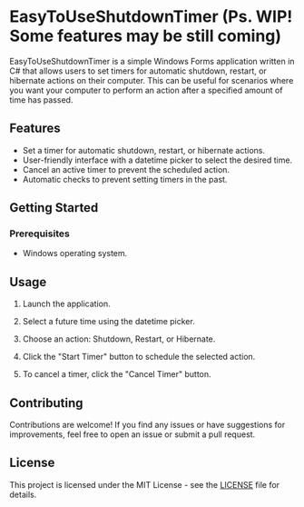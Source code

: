 # EasyToUseShutdownTimer (Ps. WIP! Some features may be still coming)

EasyToUseShutdownTimer is a simple Windows Forms application written in C# that allows users to set timers for automatic shutdown, restart, or hibernate actions on their computer. This can be useful for scenarios where you want your computer to perform an action after a specified amount of time has passed.

## Features

- Set a timer for automatic shutdown, restart, or hibernate actions.
- User-friendly interface with a datetime picker to select the desired time.
- Cancel an active timer to prevent the scheduled action.
- Automatic checks to prevent setting timers in the past.

## Getting Started

### Prerequisites

- Windows operating system.

## Usage

1. Launch the application.

2. Select a future time using the datetime picker.

3. Choose an action: Shutdown, Restart, or Hibernate.

4. Click the "Start Timer" button to schedule the selected action.

5. To cancel a timer, click the "Cancel Timer" button.

## Contributing

Contributions are welcome! If you find any issues or have suggestions for improvements, feel free to open an issue or submit a pull request.

## License

This project is licensed under the MIT License - see the [LICENSE](LICENSE) file for details.
